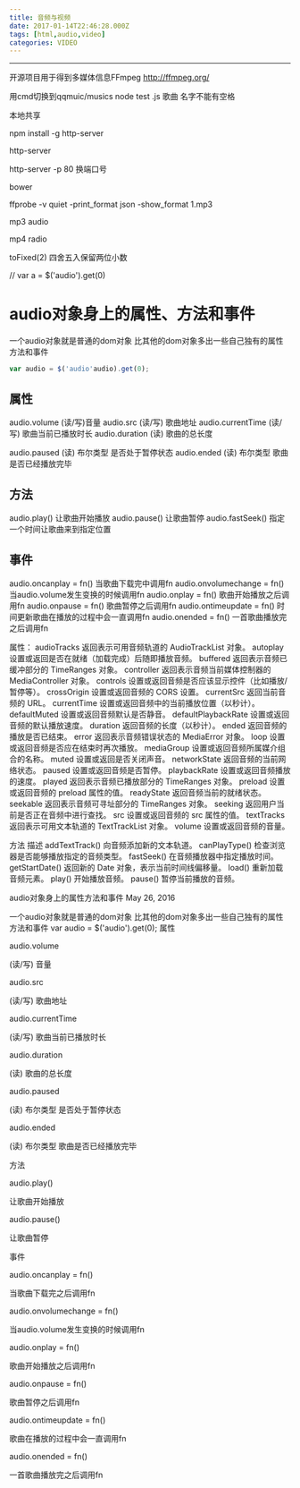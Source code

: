 ```yaml
---
title: 音频与视频
date: 2017-01-14T22:46:28.000Z
tags: [html,audio,video]
categories: VIDEO
---
```


--------------------------------------------------------------------------------

<!-- more -->

 开源项目用于得到多媒体信息FFmpeg <http://ffmpeg.org/>

用cmd切换到qqmuic/musics node test .js 歌曲 名字不能有空格

本地共享

npm install -g http-server

http-server

http-server -p 80 换端口号

bower

ffprobe -v quiet -print_format json -show_format 1.mp3

mp3 audio

mp4 radio

toFixed(2) 四舍五入保留两位小数

// var a = $('audio').get(0)

# audio对象身上的属性、方法和事件

一个audio对象就是普通的dom对象 比其他的dom对象多出一些自己独有的属性方法和事件

```javascript
var audio = $('audio'audio).get(0);
```

## 属性

audio.volume (读/写)音量 audio.src (读/写) 歌曲地址 audio.currentTime (读/写) 歌曲当前已播放时长 audio.duration (读) 歌曲的总长度

audio.paused (读) 布尔类型 是否处于暂停状态 audio.ended (读) 布尔类型 歌曲 是否已经播放完毕

## 方法

audio.play() 让歌曲开始播放 audio.pause() 让歌曲暂停 audio.fastSeek() 指定一个时间让歌曲来到指定位置

## 事件

audio.oncanplay = fn() 当歌曲下载完中调用fn audio.onvolumechange = fn() 当audio.volume发生变换的时候调用fn audio.onplay = fn() 歌曲开始播放之后调用fn audio.onpause = fn() 歌曲暂停之后调用fn audio.ontimeupdate = fn() 时间更新歌曲在播放的过程中会一直调用fn audio.onended = fn() 一首歌曲播放完之后调用fn

属性： audioTracks 返回表示可用音频轨道的 AudioTrackList 对象。 autoplay 设置或返回是否在就绪（加载完成）后随即播放音频。 buffered 返回表示音频已缓冲部分的 TimeRanges 对象。 controller 返回表示音频当前媒体控制器的 MediaController 对象。 controls 设置或返回音频是否应该显示控件（比如播放/暂停等）。 crossOrigin 设置或返回音频的 CORS 设置。 currentSrc 返回当前音频的 URL。 currentTime 设置或返回音频中的当前播放位置（以秒计）。 defaultMuted 设置或返回音频默认是否静音。 defaultPlaybackRate 设置或返回音频的默认播放速度。 duration 返回音频的长度（以秒计）。 ended 返回音频的播放是否已结束。 error 返回表示音频错误状态的 MediaError 对象。 loop 设置或返回音频是否应在结束时再次播放。 mediaGroup 设置或返回音频所属媒介组合的名称。 muted 设置或返回是否关闭声音。 networkState 返回音频的当前网络状态。 paused 设置或返回音频是否暂停。 playbackRate 设置或返回音频播放的速度。 played 返回表示音频已播放部分的 TimeRanges 对象。 preload 设置或返回音频的 preload 属性的值。 readyState 返回音频当前的就绪状态。 seekable 返回表示音频可寻址部分的 TimeRanges 对象。 seeking 返回用户当前是否正在音频中进行查找。 src 设置或返回音频的 src 属性的值。 textTracks 返回表示可用文本轨道的 TextTrackList 对象。 volume 设置或返回音频的音量。

方法 描述 addTextTrack() 向音频添加新的文本轨道。 canPlayType() 检查浏览器是否能够播放指定的音频类型。 fastSeek() 在音频播放器中指定播放时间。 getStartDate() 返回新的 Date 对象，表示当前时间线偏移量。 load() 重新加载音频元素。 play() 开始播放音频。 pause() 暂停当前播放的音频。

audio对象身上的属性方法和事件 May 26, 2016

一个audio对象就是普通的dom对象 比其他的dom对象多出一些自己独有的属性方法和事件 var audio = $('audio').get(0); 属性

audio.volume

(读/写) 音量

audio.src

(读/写) 歌曲地址

audio.currentTime

(读/写) 歌曲当前已播放时长

audio.duration

(读) 歌曲的总长度

audio.paused

(读) 布尔类型 是否处于暂停状态

audio.ended

(读) 布尔类型 歌曲是否已经播放完毕

方法

audio.play()

让歌曲开始播放

audio.pause()

让歌曲暂停

事件

audio.oncanplay = fn()

当歌曲下载完之后调用fn

audio.onvolumechange = fn()

当audio.volume发生变换的时候调用fn

audio.onplay = fn()

歌曲开始播放之后调用fn

audio.onpause = fn()

歌曲暂停之后调用fn

audio.ontimeupdate = fn()

歌曲在播放的过程中会一直调用fn

audio.onended = fn()

一首歌曲播放完之后调用fn
